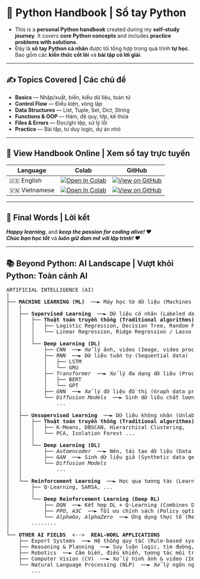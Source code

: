 # 🐍 Python Handbook | Sổ tay Python

- This is a **personal Python handbook** created during my **self-study journey**. It covers **core Python concepts** and includes **practice problems with solutions**.  
- Đây là **sổ tay Python cá nhân** được tôi tổng hợp trong quá trình **tự học**. Bao gồm các **kiến thức cốt lõi** và **bài tập có lời giải**.

---

## ✍️ Topics Covered | Các chủ đề 

- **Basics** — Nhập/xuất, biến, kiểu dữ liệu, toán tử
- **Control Flow** — Điều kiện, vòng lặp
- **Data Structures** — List, Tuple, Set, Dict, String
- **Functions & OOP** — Hàm, đệ quy, lớp, kế thừa
- **Files & Errors** — Đọc/ghi tệp, xử lý lỗi
- **Practice** — Bài tập, tư duy logic, dự án nhỏ

---

## 🔗 View Handbook Online | Xem sổ tay trực tuyến

| Language | Colab | GitHub |
|----------|-------|--------|
| 🇺🇸 English    | [![Open In Colab](https://colab.research.google.com/assets/colab-badge.svg)](https://colab.research.google.com/github/PhungDinhQuangAnh/Python_Handbook/blob/main/python_handbook_en.ipynb) | [![View on GitHub](https://img.shields.io/badge/View%20on-GitHub-blue?logo=github)](./python_handbook_en.ipynb) |
| 🇻🇳 Vietnamese | [![Open In Colab](https://colab.research.google.com/assets/colab-badge.svg)](https://colab.research.google.com/github/PhungDinhQuangAnh/Python_Handbook/blob/main/python_handbook_vi.ipynb) | [![View on GitHub](https://img.shields.io/badge/Xem%20trên-GitHub-blue?logo=github)](./python_handbook_vi.ipynb) |

---

## 💬 Final Words | Lời kết

**_Happy learning_**, and **_keep the passion for coding alive! ❤️_**  
**_Chúc bạn học tốt_** và **_luôn giữ đam mê với lập trình! ❤️_**

---

## 📚 Beyond Python: AI Landscape | Vượt khỏi Python: Toàn cảnh AI

<pre>
ARTIFICIAL INTELLIGENCE (AI)
│
├── <b>MACHINE LEARNING (ML)</b>  ──► Máy học từ dữ liệu (Machines learn from data)
│   │
│   ├── <b>Supervised Learning</b>  ──► Dữ liệu có nhãn (Labeled data)
│   │   ├── <b>Thuật toán truyền thống (Traditional algorithms)</b>:
│   │   │   ├── Logistic Regression, Decision Tree, Random Forest, Gradient Boosting,
│   │   │   └── Linear Regression, Ridge Regression / Lasso Regression, KNN Regression ...
│   │   │
│   │   └── <b>Deep Learning (DL)</b>
│   │       ├── <i>CNN</i>  ──► Xử lý ảnh, video (Image, video processing)
│   │       ├── <i>RNN</i>  ──► Dữ liệu tuần tự (Sequential data)
│   │       │   ├── LSTM 
│   │       │   └── GRU
│   │       ├── <i>Transformer</i>  ──► Xử lý đa dạng dữ liệu (Processing diverse types of data)
│   │       │   ├── BERT  
│   │       │   └── GPT  
│   │       ├── <i>GNN</i>  ──► Xử lý dữ liệu đồ thị (Graph data processing)
│   │       └── <i>Diffusion Models</i>  ──► Sinh dữ liệu chất lượng cao (High-quality data generation) (text-to-image, v.v.)
│   │           ...
│   │ 
│   ├── <b>Unsupervised Learning</b>  ──► Dữ liệu không nhãn (Unlabeled data)
│   │   ├── <b>Thuật toán truyền thống (Traditional algorithms)</b>:
│   │   │   ├── K-Means, DBSCAN, Hierarchical Clustering,
│   │   │   └── PCA, Isolation Forest ...
│   │   │
│   │   └── <b>Deep Learning (DL)</b>
│   │       ├── <i>Autoencoder</i>  ──► Nén, tái tạo dữ liệu (Data compression & reconstruction)
│   │       ├── <i>GAN</i>  ──► Sinh dữ liệu giả (Synthetic data generation) (image, voice, ...)
│   │       └── <i>Diffusion Models</i> 
│   │           ...
│   │
│   └── <b>Reinforcement Learning</b>  ──► Học qua tương tác (Learning through interaction)
│       ├── Q-Learning, SARSA, ...
│       │
│       └── <b>Deep Reinforcement Learning (Deep RL)</b>
│           ├── <i>DQN</i>  ──► Kết hợp DL + Q-Learning (Combines DL + Q-Learning)
│           ├── <i>PPO, A3C</i>  ──► Tối ưu chính sách (Policy optimization)
│           └── <i>AlphaGo, AlphaZero</i>  ──► Ứng dụng thực tế (Real-world applications)
│       ........
│
└── <b>OTHER AI FIELDS</b>  <-->  <b>REAL-WORL APPLICATIONS</b>
    ├── Expert Systems  ──► Hệ thống quy tắc (Rule-based systems) (if–then logic)
    ├── Reasoning & Planning  ──► Suy luận logic, tìm đường, lập kế hoạch (Logical inference, pathfinding, planning)
    ├── Robotics  ──► Cảm biến, điều khiển, tương tác môi trường (Sensors, control, environment interaction)
    ├── Computer Vision (CV)  ──► Xử lý hình ảnh & video (Image & video analysis)
    └── Natural Language Processing (NLP)  ──► Xử lý ngôn ngữ tự nhiên 
        ...
</pre>
